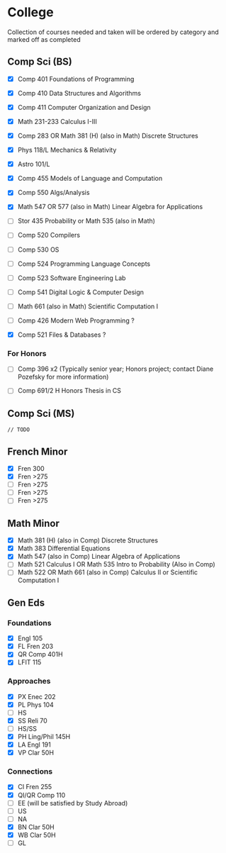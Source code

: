 # College

Collection of courses needed and taken will be ordered by category and marked
off as completed

## Comp Sci (BS)

 - [x] Comp 401 Foundations of Programming
 - [x] Comp 410 Data Structures and Algorithms
 - [x] Comp 411 Computer Organization and Design
 - [x] Math 231-233 Calculus I-III
 - [x] Comp 283 OR Math 381 (H) (also in Math) Discrete Structures
 - [x] Phys 118/L Mechanics & Relativity
 - [x] Astro 101/L
 - [x] Comp 455 Models of Language and Computation
 - [x] Comp 550 Algs/Analysis
 - [x] Math 547 OR 577 (also in Math) Linear Algebra for Applications
 - [ ] Stor 435 Probability or Math 535 (also in Math)
 - [ ] Comp 520 Compilers
 - [ ] Comp 530 OS
 - [ ] Comp 524 Programming Language Concepts
 - [ ] Comp 523 Software Engineering Lab
 - [ ] Comp 541 Digital Logic & Computer Design
 - [ ] Math 661 (also in Math) Scientific Computation I

 - [ ] Comp 426 Modern Web Programming ?
 - [x] Comp 521 Files & Databases ?

### For Honors

- [ ] Comp 396 x2 (Typically senior year; Honors project; contact Diane Pozefsky
  for more information)

- [ ] Comp 691/2 H Honors Thesis in CS

## Comp Sci (MS)

`// TODO`

## French Minor

 - [x] Fren 300
 - [x] Fren >275
 - [ ] Fren >275
 - [ ] Fren >275
 - [ ] Fren >275

## Math Minor

 - [x] Math 381 (H) (also in Comp) Discrete Structures
 - [x] Math 383 Differential Equations
 - [x] Math 547 (also in Comp) Linear Algebra of Applications
 - [ ] Math 521 Calculus I OR Math 535 Intro to Probability (Also in Comp)
 - [ ] Math 522 OR Math 661 (also in Comp) Calculus II or Scientific Computation I

## Gen Eds

### Foundations

 - [x] Engl 105
 - [x] FL Fren 203
 - [x] QR Comp 401H
 - [x] LFIT 115

### Approaches

 - [x] PX Enec 202
 - [x] PL Phys 104
 - [ ] HS
 - [x] SS Reli 70
 - [ ] HS/SS
 - [x] PH Ling/Phil 145H
 - [x] LA Engl 191
 - [x] VP Clar 50H

### Connections

 - [x] CI Fren 255
 - [x] QI/QR Comp 110
 - [ ] EE (will be satisfied by Study Abroad)
 - [ ] US
 - [ ] NA
 - [x] BN Clar 50H
 - [x] WB Clar 50H
 - [ ] GL
